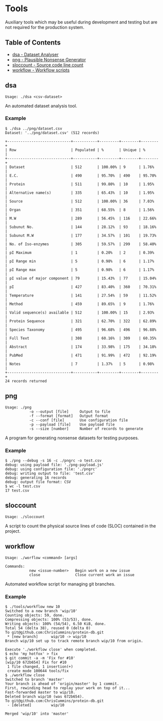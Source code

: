 # Tools

Auxiliary tools which may be useful during development and testing but are not
required for the production system.

## Table of Contents

* [dsa - Dataset Analyser](#dsa)
* [png - Plausible Nonsense Generator](#png)
* [sloccount - Source code line count](#sloccount)
* [workflow - Workflow scripts](#workflow)

## dsa
    Usage: ./dsa <csv-dataset>

An automated dataset analysis tool.

### Example

    $ ./dsa ../png/dataset.csv
    Dataset: '../png/dataset.csv' (512 records)

    +-----------------------------+-----------+---------+--------+--------+
    | Row                         | Populated | %       | Unique | %      |
    +-----------------------------+-----------+---------+--------+--------+
    | Dataset                     | 512       | 100.00% | 9      | 1.76%  |
    | E.C.                        | 490       | 95.70%  | 490    | 95.70% |
    | Protein                     | 511       | 99.80%  | 10     | 1.95%  |
    | Alternative name(s)         | 335       | 65.43%  | 10     | 1.95%  |
    | Source                      | 512       | 100.00% | 36     | 7.03%  |
    | Organ                       | 351       | 68.55%  | 8      | 1.56%  |
    | M.W                         | 289       | 56.45%  | 116    | 22.66% |
    | Subunut No.                 | 144       | 28.12%  | 93     | 18.16% |
    | Subunut M.W                 | 177       | 34.57%  | 101    | 19.73% |
    | No. of Iso-enzymes          | 305       | 59.57%  | 299    | 58.40% |
    | pI Maximum                  | 1         | 0.20%   | 2      | 0.39%  |
    | pI Range min                | 5         | 0.98%   | 6      | 1.17%  |
    | pI Range max                | 5         | 0.98%   | 6      | 1.17%  |
    | pI value of major component | 79        | 15.43%  | 77     | 15.04% |
    | pI                          | 427       | 83.40%  | 360    | 70.31% |
    | Temperature                 | 141       | 27.54%  | 59     | 11.52% |
    | Method                      | 459       | 89.65%  | 9      | 1.76%  |
    | Valid sequence(s) available | 512       | 100.00% | 15     | 2.93%  |
    | Protein Sequence            | 321       | 62.70%  | 322    | 62.89% |
    | Species Taxonomy            | 495       | 96.68%  | 496    | 96.88% |
    | Full Text                   | 308       | 60.16%  | 309    | 60.35% |
    | Abstract                    | 174       | 33.98%  | 175    | 34.18% |
    | PubMed                      | 471       | 91.99%  | 472    | 92.19% |
    | Notes                       | 7         | 1.37%   | 5      | 0.98%  |
    +-----------------------------+-----------+---------+--------+--------+
    24 records returned

## png
    Usage: ./png
               -o --output [file]     Output to file
               -f --format [format]   Output format
               -c --conf [file]       Use configuration file
               -p --payload [file]    Use payload file
               -s --size [number]     Number of records to generate

A program for generating nonsense datasets for testing purposes.

### Example

    $ ./png --debug -s 16 -c ./pngrc -o test.csv
    debug: using payload file: './png-payload.js'
    debug: using configuration file: './pngrc'
    debug: writing output to file: 'test.csv'
    debug: generating 16 records
    debug: output file format: CSV
    $ wc -l test.csv
    17 test.csv

## sloccount
    Usage: ./sloccount

A script to count the physical source lines of code (SLOC) contained in the
project.

## workflow
    Usage: ./worflow <command> [args]

    Commands:
               new <issue-number>   Begin work on a new issue
               close                Close current work an issue

Automated workflow script for managing git branches.

### Example

    $ ./tools/workflow new 10
    Switched to a new branch 'wip/10'
    Counting objects: 59, done.
    Compressing objects: 100% (53/53), done.
    Writing objects: 100% (54/54), 6.50 KiB, done.
    Total 54 (delta 38), reused 0 (delta 0)
    To git@github.com:ChrisCummins/protein-db.git
     * [new branch]      wip/10 -> wip/10
    Branch wip/10 set up to track remote branch wip/10 from origin.

    Execute './workflow close' when completed.
    $ echo 'my hotfox' > fix
    $ git commit -a -m 'Fix for #10'
    [wip/10 672b654] Fix for #10
     1 file changed, 1 insertion(+)
     create mode 100644 tools/fix
    $ ./workflow close
    Switched to branch 'master'
    Your branch is ahead of 'origin/master' by 1 commit.
    First, rewinding head to replay your work on top of it...
    Fast-forwarded master to wip/10.
    Deleted branch wip/10 (was 672b654).
    To git@github.com:ChrisCummins/protein-db.git
     - [deleted]         wip/10

    Merged 'wip/10' into 'master'
